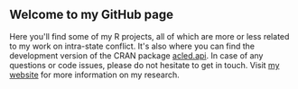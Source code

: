 ## Welcome to my GitHub page
Here you'll find some of my R projects, all of which are more or less related to my work on intra-state conflict. It's also where you can find the development version of the CRAN package [acled.api](https://CRAN.R-project.org/package=acled.api). In case of any questions or code issues, please do not hesitate to get in touch. Visit [my website](https://www.chrisdworschak.com/) for more information on my research.
